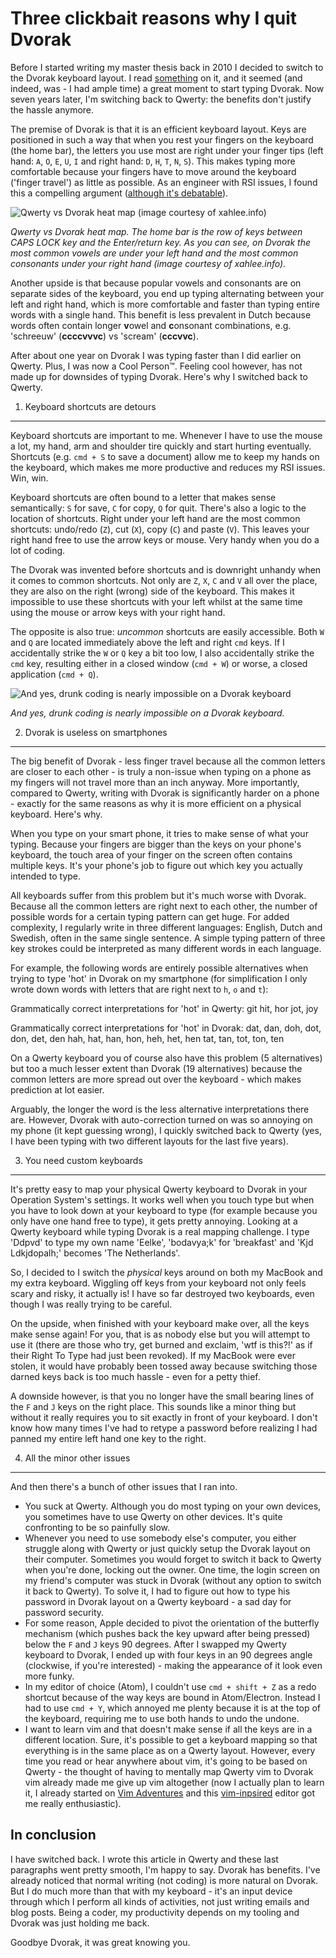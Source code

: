 
Three clickbait reasons why I quit Dvorak
==============================================================

Before I started writing my master thesis back in 2010 I decided to switch to the Dvorak keyboard layout. I read [something](https://ma.tt/2003/08/on-the-dvorak-keyboard-layout/) on it, and it seemed (and indeed, was - I had ample time) a great moment to start typing Dvorak. Now seven years later, I'm switching back to Qwerty: the benefits don't justify the hassle anymore.

The premise of Dvorak is that it is an efficient keyboard layout. Keys are positioned in such a way that when you rest your fingers on the keyboard (the home bar), the letters you use most are right under your finger tips (left hand: `A`, `O`, `E`, `U`, `I` and right hand: `D`, `H`, `T`, `N`, `S`). This makes typing more comfortable because your fingers have to move around the keyboard ('finger travel') as little as possible. As an engineer with RSI issues, I found this a compelling argument ([although it's debatable](http://xahlee.info/kbd/myth_of_qwerty_dvorak_layout.html)).

![Qwerty vs Dvorak heat map (image courtesy of xahlee.info)](http://xahlee.info/comp/i/qwerty_vs_dvorak_keyboard_layout_heat_map.jpg "Image shamelessly stolen from xahlee.info")

*Qwerty vs Dvorak heat map. The home bar is the row of keys between CAPS LOCK key and the Enter/return key. As you can see, on Dvorak the most common vowels are under your left hand and the most common consonants under your right hand (image courtesy of xahlee.info).*

Another upside is that because popular vowels and consonants are on separate sides of the keyboard, you end up typing alternating between your left and right hand, which is more comfortable and faster than typing entire words with a single hand. This benefit is less prevalent in Dutch because words often contain longer **v**owel and **c**onsonant combinations, e.g. 'schreeuw' (**ccccvvvc**) vs 'scream' (**cccvvc**).

After about one year on Dvorak I was typing faster than I did earlier on Qwerty. Plus, I was now a Cool Person™. Feeling cool however, has not made up for downsides of typing Dvorak. Here's why I switched back to Qwerty.

1. Keyboard shortcuts are detours
----------------------------------

Keyboard shortcuts are important to me. Whenever I have to use the mouse a lot, my hand, arm and shoulder tire quickly and start hurting eventually. Shortcuts (e.g. `cmd + S` to save a document) allow me to keep my hands on the keyboard, which makes me more productive and reduces my RSI issues. Win, win.

Keyboard shortcuts are often bound to a letter that makes sense semantically: `S` for save, `C` for copy, `Q` for quit. There's also a logic to the location of shortcuts. Right under your left hand are the most common shortcuts: undo/redo (`Z`), cut (`X`), copy (`C`) and paste (`V`). This leaves your right hand free to use the arrow keys or mouse. Very handy when you do a lot of coding.

The Dvorak was invented before shortcuts and is downright unhandy when it comes to common shortcuts. Not only are `Z`, `X`, `C` and `V` all over the place, they are also on the right (wrong) side of the keyboard. This makes it impossible to use these shortcuts with your left whilst at the same time using the mouse or arrow keys with your right hand.

The opposite is also true: _uncommon_ shortcuts are easily accessible. Both `W` and `Q` are located immediately above the left and right `cmd` keys. If I accidentally strike the `W` or `Q` key a bit too low, I also accidentally strike the `cmd` key, resulting either in a closed window (`cmd + W`) or worse, a closed application (`cmd + Q`). 

![And yes, drunk coding is nearly impossible on a Dvorak keyboard](http://i.giphy.com/zOvBKUUEERdNm.gif)

*And yes, drunk coding is nearly impossible on a Dvorak keyboard.*

2. Dvorak is useless on smartphones
-----------------------------------

The big benefit of Dvorak - less finger travel because all the common letters are closer to each other - is truly a non-issue when typing on a phone as my fingers will not travel more than an inch anyway. More importantly, compared to Qwerty, writing with Dvorak is significantly harder on a phone - exactly for the same reasons as why it is more efficient on a physical keyboard. Here's why.

When you type on your smart phone, it tries to make sense of what your typing. Because your fingers are bigger than the keys on your phone's keyboard, the touch area of your finger on the screen often contains multiple keys. It's your phone's job to figure out which key you actually intended to type.

All keyboards suffer from this problem but it's much worse with Dvorak. Because all the common letters are right next to each other, the number of possible words for a certain typing pattern can get huge. For added complexity, I regularly write in three different languages: English, Dutch and Swedish, often in the same single sentence. A simple typing pattern of three key strokes could be interpreted as many different words in each language.

For example, the following words are entirely possible alternatives when trying to type 'hot' in Dvorak on my smartphone (for simplification I only wrote down words with letters that are right next to `h`, `o` and `t`):

Grammatically correct interpretations for 'hot' in Qwerty:
git
hit, hor
jot, joy

Grammatically correct interpretations for 'hot' in Dvorak:
dat, dan, doh, dot, don, det, den
hah, hat, han, hon, heh, het, hen
tat, tan, tot, ton, ten

On a Qwerty keyboard you of course also have this problem (5 alternatives) but too a much lesser extent than Dvorak (19 alternatives) because the common letters are more spread out over the keyboard - which makes prediction at lot easier.

Arguably, the longer the word is the less alternative interpretations there are. However, Dvorak with auto-correction turned on was so annoying on my phone (it kept guessing wrong), I quickly switched back to Qwerty (yes, I have been typing with two different layouts for the last five years).

3. You need custom keyboards
----------------------------

It's pretty easy to map your physical Qwerty keyboard to Dvorak in your Operation System's settings. It works well when you touch type but when you have to look down at your keyboard to type (for example because you only have one hand free to type), it gets pretty annoying. Looking at a Qwerty keyboard while typing Dvorak is a real mapping challenge. I type 'Ddpvd' to type my own name 'Eelke', 'bodavya;k' for 'breakfast' and 'Kjd Ldkjdopalh;' becomes 'The Netherlands'.

So, I decided to I switch the _physical_ keys around on both my MacBook and my extra keyboard. Wiggling off keys from your keyboard not only feels scary and risky, it actually is! I have so far destroyed two keyboards, even though I was really trying to be careful.

On the upside, when finished with your keyboard make over, all the keys make sense again! For you, that is as nobody else but you will attempt to use it (there are those who try, get burned and exclaim, 'wtf is this?!' as if their Right To Type had just been revoked). If my MacBook were ever stolen, it would have probably been tossed away because switching those darned keys back is too much hassle - even for a petty thief.

A downside however, is that you no longer have the small bearing lines of the `F` and `J` keys on the right place. This sounds like a minor thing but without it really requires you to sit exactly in front of your keyboard. I don't know how many times I've had to retype a password before realizing I had panned my entire left hand one key to the right.

4. All the minor other issues
-----------------------------

And then there's a bunch of other issues that I ran into.
- You suck at Qwerty. Although you do most typing on your own devices, you sometimes have to use Qwerty on other devices. It's quite confronting to be so painfully slow.
- Whenever you need to use somebody else's computer, you either struggle along with Qwerty or just quickly setup the Dvorak layout on their computer. Sometimes you would forget to switch it back to Qwerty when you're done, locking out the owner. One time, the login screen on my friend's computer was stuck in Dvorak (without any option to switch it back to Qwerty). To solve it, I had to figure out how to type his password in Dvorak layout on a Qwerty keyboard - a sad day for password security.
- For some reason, Apple decided to pivot the orientation of the butterfly mechanism (which pushes back the key upward after being pressed) below the `F` and `J` keys 90 degrees. After I swapped my Qwerty keyboard to Dvorak, I ended up with four keys in an 90 degrees angle (clockwise, if you're interested) - making the appearance of it look even more funky.
- In my editor of choice (Atom), I couldn't use `cmd + shift + Z` as a redo shortcut because of the way keys are bound in Atom/Electron. Instead I had to use `cmd + Y`, which annoyed me plenty because it is at the top of the keyboard, requiring me to use both hands to undo the undone.
- I want to learn vim and that doesn't make sense if all the keys are in a different location. Sure, it's possible to get a keyboard mapping so that everything is in the same place as on a Qwerty layout. However, every time you read or hear anywhere about vim, it's going to be based on Qwerty - the thought of having to mentally map Qwerty vim to Dvorak vim already made me give up vim altogether (now I actually plan to learn it, I already started on [Vim Adventures](https://vim-adventures.com) and this [vim-inpsired](http://kakoune.org/why-kakoune/why-kakoune.html) editor got me really enthusiastic).

In conclusion
-------------

I have switched back. I wrote this article in Qwerty and these last paragraphs went pretty smooth, I'm happy to say. Dvorak has benefits. I've already noticed that normal writing (not coding) is more natural on Dvorak. But I do much more than that with my keyboard - it's an input device through which I perform all kinds of activities, not just writing emails and blog posts. Being a coder, my productivity depends on my tooling and Dvorak was just holding me back.

Goodbye Dvorak, it was great knowing you.
